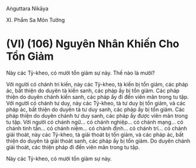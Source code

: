 Aṅguttara Nikāya

XI. Phẩm Sa Môn Tưởng

# (VI) (106) Nguyên Nhân Khiến Cho Tổn Giảm

Này các Tỷ-kheo, có mười tổn giảm sự này. Thế nào là mười?

Với người có chánh tri kiến, này các Tỷ-kheo, tà kiến bị tổn giảm, các pháp ác, bất thiện do duyên tà kiến sanh, các pháp ấy bị tổn giảm. Các pháp thiện do duyên chánh kiến sanh, các pháp ấy đi đến viên mãn trong tu tập. Với người có chánh tư duy, này các Tỷ-kheo, tà tư duy bị tổn giảm, và các pháp ác, bất thiện do duyên tà tư duy sanh, các pháp ấy bị tổn giảm. Các pháp thiện do duyên chánh tư duy sanh, các pháp ấy được viên mãn trong tu tập. Với người có chánh ngữ... có chánh nghiệp... có chánh mạng... có chánh tinh tấn... có chánh niệm... có chánh định... có chánh trí... có chánh giải thoát, này các Tỷ-kheo, tà giải thoát bị tổn giảm, và các pháp ác, bất thiện do duyên tà giải thoát sanh, các pháp ấy bị tổn giảm. Do duyên chánh giải thoát, các thiện pháp đi đến viên mãn trong tu tập.

Này các Tỷ-kheo, có mười tổn giảm sự này.

